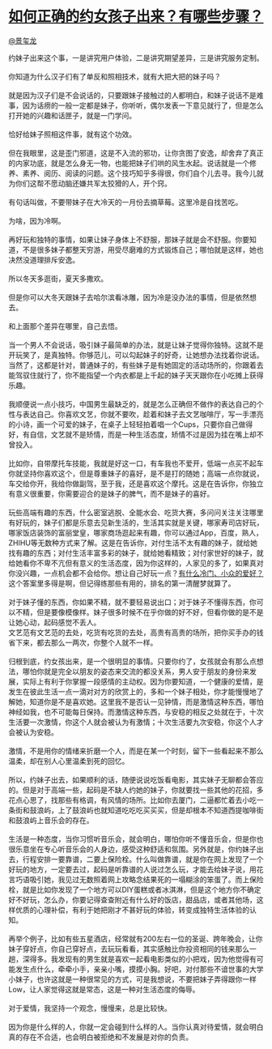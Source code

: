 
#  [如何正确的约女孩子出来？有哪些步骤？](https://zhihu.com/questions/22564649)



[@景玺龙](https://zhihu.com/people/13a018eaa0dbdab99e27d383266f670f)

约妹子出来这个事，一是讲究用户体验，二是讲究期望差异，三是讲究服务定制。<br><br>你知道为什么汉子们有了单反和照相技术，就有大把大把的妹子吗？<br><br>就是因为汉子们是不会说话的，只要跟妹子接触过的人都明白，和妹子说话不是难事，因为话痨的一般一定都是妹子，你听听，偶尔发表一下意见就行了，但是怎么打开她的兴趣和话匣子，就是一门学问。<br><br>恰好给妹子照相这件事，就有这个功效。<br><br>但在我眼里，这是歪门邪道，这是不入流的邪功，让你贪图了安逸，却舍弃了真正的内家功底，就是怎么身无一物，也能把妹子们哄的风生水起。说话就是一个修养、素养、阅历、阅读的问题。这个技巧知乎多得很，你们自个儿去寻。我今儿就为你们这帮不愿动脑还嫌共军太狡猾的人，开个窍。<br><br>有句话叫做，不要带妹子在大冷天的一月份去摘草莓。这里冷是自找苦吃。<br><br>为啥，因为冷啊。<br><br>再好玩和独特的事情，如果让妹子身体上不舒服，那妹子就是会不舒服。你要知道，不是很多妹子都整天穷游，用受尽磨难的方式锻炼自己；哪怕就是这样，她也决然没道理排斥安逸。<br><br>所以冬天多逛街，夏天多撒欢。<br><br>但是你可以大冬天跟妹子去哈尔滨看冰雕，因为冷是没办法的事情，但是依然想去。<br><br>和上面那个差异在哪里，自己去悟。<br><br>当一个男人不会说话，吸引妹子最简单的办法，就是让妹子觉得你独特。这就不是开玩笑了，是真独特。你够范儿，可以勾起妹子的好奇，让她想办法找着你说话。当然了，这都是针对，普通妹子的，有些妹子是有她固定的活动场所的，你跟着去能驾驭住就行了，你不能指望一个内衣都是上千起的妹子天天跟你在小吃摊上获得乐趣。<br><br>我顺便说一点小技巧，中国男生最缺乏的，就是怎么正确但不做作的表达自己的个性与表达自己。你喜欢文艺，你就不要吹，趁着和妹子去文艺咖啡厅，写一手漂亮的小诗，画一个可爱的妹子，在桌子上轻轻拍着唱一个Cups，只要你自己做得好，有自信，文艺就不是矫情，而是一种生活态度，矫情不过是因为挂在嘴上却不曾投入。<br><br>比如你，自带摩托车技能，我就是好这一口，有车我也不爱开，低端一点买不起车你就坚持你喜欢这个，但是尊重妹子的喜好，是不是打的随她；高端一点你就说，车交给你开，我给你做副驾，至于我，还是喜欢这个摩托。这是在告诉你，你独立有意义很重要，你需要迎合的是妹子的脾气，而不是妹子的喜好。<br><br>玩些高端有趣的东西，什么密室逃脱、全能水会、吃货大赛，多问问关注关注哪里有好玩的，妹子们都是乐意去见新生活的，生活其实就是关键，哪家寿司店好玩，哪家饭店装饰的富丽堂皇，哪家商场逛起来有趣，你可以通过App，百度，熟人，ZHIHU等无数种方式来了解。这是在告诉你，对付生活不太有趣的妹子，就给她找有趣的东西；对付生活丰富多彩的妹子，就给她看精致；对付家世好的妹子，就给她看你不卑不亢但有意义的生活态度，因为你这样的，人家见的多了，如果真对你没兴趣，一点机会都不会给你。想让自己好玩一点？<a href="http://www.zhihu.com/question/22542607" class="internal">有什么冷门、小众的爱好？</a>这个答案里多得是啊，但记得练那些有用的，排名的第一清醒梦就算了。<br><br>对于妹子懂的东西，你如果不精，就不要轻易说出口；对于妹子不懂得东西，你可以不精，但是要像模像样。妹子很多时候不在乎你做的好不好，但看你做的是不是让她心动，起码感觉不丢人。<br>文艺范有文艺范的去处，吃货有吃货的去处，高贵有高贵的场所，把你买手办的钱省下来，都去那么一两次，你整个人就不一样。<br><br>归根到底，约女孩出来，是一个很明显的事情。只要你约了，女孩就会有那么点想法，哪怕你就是完全以朋友的姿态来交流的都没关系，男人安于朋友的身份来发展，实际上有利于你掌握一段感情的主动权。因为你要知道，一个健康的爱情，是发生在彼此生活一点一滴对对方的欣赏上的，多和一个妹子相处，你才能慢慢地了解她，知道你是不是喜欢她。这里我不是否认一见钟情，而是激情这种东西，哪怕神经如我，也不可能每日保持。而激情这种东西，与安稳的相反之处就在于，十次生活要一次激情，你这个人就会被认为有激情；十次生活要九次安稳，你这个人才会被认为安稳。<br><br>激情，不是用你的情绪来折磨一个人，而是在某一个时刻，留下一些看起来不那么温柔，却在别人心里温柔到死的回忆。<br><br>所以，约妹子出去，如果顺利的话，随便说说吃饭看电影，其实妹子无聊都会答应的。但是对于高端一些，起码是不缺人约她的妹子，你就要找一些其他的花招，多花点心思了，找那些有格调，有风情的场所。比如你去厦门，二逼都忙着去小吃一条街和鼓浪屿，上了鼓浪屿也就知道吃吃吃买买买，但是却根本不知道西提咖啡街和鼓浪屿上音乐会的存在。<br><br>生活是一种态度，当你习惯听音乐会，就会明白，哪怕你听不懂音乐会，但是你也很乐意坐在专心听音乐会的人身边，感受这种舒适和氛围。另外就是，你约妹子出去，行程安排一要靠谱，二要上保险栓。什么叫做靠谱，就是你在网上发现了一个好玩的地方，一定要去过，起码是听靠谱的人说过怎么玩，才能去给妹子说，用花言巧语吸引她，我见过无数照着网上攻略念结果死的一塌糊涂的笨蛋了。而上保险栓，就是比如你发现了一个地方可以DIY蛋糕或者冰淇淋，但是这个地方你不确定好不好玩，怎么办，你要记得查查附近有什么好的饭店，甜品店，或者其他场，这样优质的心理补偿，有利于她把刚才不甚好玩的体验，转变成独特生活体验的认知。<br><br>再举个例子，比如有些五星酒店，经常就有200左右一位的圣诞、跨年晚会，让你妹子穿好点，你自己穿好点，去玩玩看看，其实感触比你投资相同的钱来那么一趟，深得多。我发现有的男生就是喜欢一起看电影类似的小把戏，因为他觉得有可能发生点什么，牵牵小手，亲亲小嘴，摸摸小胸。好吧，对付那些不谙世事的大学小妹子，也许这就是一种很常见的方式，可是我想说，不要把妹子弄得跟你一样Low，让人家觉得这就是常态，这是一种对生活态度的侮辱。<br><br>对于爱情，我坚持一个观念，慢慢来，总是比较快。<br><br>因为你是什么样的人，你就一定会碰到什么样的人。当你认真对待爱情，就会明白真的存在不合适，也会明白被拒绝和不发展是对你的负责。